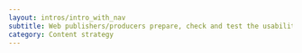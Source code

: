 ```yaml
---
layout: intros/intro_with_nav
subtitle: Web publishers/producers prepare, check and test the usability of content in the content management system platform and publish it live.
category: Content strategy
---
```

